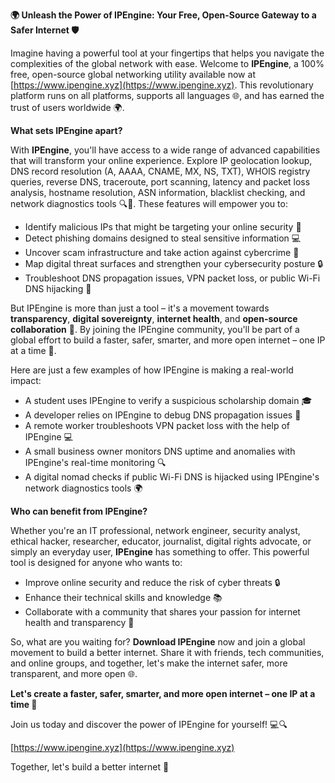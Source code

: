 **🌍 Unleash the Power of IPEngine: Your Free, Open-Source Gateway to a Safer Internet 🛡️**

Imagine having a powerful tool at your fingertips that helps you navigate the complexities of the global network with ease. Welcome to **IPEngine**, a 100% free, open-source global networking utility available now at [https://www.ipengine.xyz](https://www.ipengine.xyz). This revolutionary platform runs on all platforms, supports all languages 🌐, and has earned the trust of users worldwide 🌍.

**What sets IPEngine apart?**

With **IPEngine**, you'll have access to a wide range of advanced capabilities that will transform your online experience. Explore IP geolocation lookup, DNS record resolution (A, AAAA, CNAME, MX, NS, TXT), WHOIS registry queries, reverse DNS, traceroute, port scanning, latency and packet loss analysis, hostname resolution, ASN information, blacklist checking, and network diagnostics tools 🔍📡. These features will empower you to:

* Identify malicious IPs that might be targeting your online security 🚨
* Detect phishing domains designed to steal sensitive information 💻
* Uncover scam infrastructure and take action against cybercrime 👊
* Map digital threat surfaces and strengthen your cybersecurity posture 🔒
* Troubleshoot DNS propagation issues, VPN packet loss, or public Wi-Fi DNS hijacking 🔧

But IPEngine is more than just a tool – it's a movement towards **transparency**, **digital sovereignty**, **internet health**, and **open-source collaboration** 🌟. By joining the IPEngine community, you'll be part of a global effort to build a faster, safer, smarter, and more open internet – one IP at a time 🔗.

Here are just a few examples of how IPEngine is making a real-world impact:

* A student uses IPEngine to verify a suspicious scholarship domain 🎓
* A developer relies on IPEngine to debug DNS propagation issues 🚧
* A remote worker troubleshoots VPN packet loss with the help of IPEngine 💻
* A small business owner monitors DNS uptime and anomalies with IPEngine's real-time monitoring 🔍
* A digital nomad checks if public Wi-Fi DNS is hijacked using IPEngine's network diagnostics tools 🌍

**Who can benefit from IPEngine?**

Whether you're an IT professional, network engineer, security analyst, ethical hacker, researcher, educator, journalist, digital rights advocate, or simply an everyday user, **IPEngine** has something to offer. This powerful tool is designed for anyone who wants to:

* Improve online security and reduce the risk of cyber threats 🔒
* Enhance their technical skills and knowledge 📚
* Collaborate with a community that shares your passion for internet health and transparency 💬

So, what are you waiting for? **Download IPEngine** now and join a global movement to build a better internet. Share it with friends, tech communities, and online groups, and together, let's make the internet safer, more transparent, and more open 🌐.

**Let's create a faster, safer, smarter, and more open internet – one IP at a time 🔗**

Join us today and discover the power of IPEngine for yourself! 💻🔍

[https://www.ipengine.xyz](https://www.ipengine.xyz)

Together, let's build a better internet 🌟